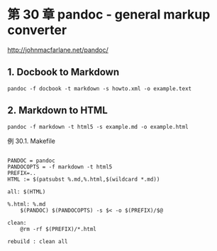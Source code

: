 # 第 30 章 pandoc - general markup converter

http://johnmacfarlane.net/pandoc/

## 1. Docbook to Markdown

```
pandoc -f docbook -t markdown -s howto.xml -o example.text

```

## 2. Markdown to HTML

```
pandoc -f markdown -t html5 -s example.md -o example.html

```

例 30.1. Makefile

```

PANDOC = pandoc
PANDOCOPTS = -f markdown -t html5
PREFIX=..
HTML := $(patsubst %.md,%.html,$(wildcard *.md))

all: $(HTML)

%.html: %.md 
	$(PANDOC) $(PANDOCOPTS) -s $< -o $(PREFIX)/$@

clean:
	@rm -rf $(PREFIX)/*.html

rebuild : clean all					

```